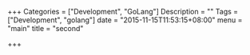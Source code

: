 +++
Categories = ["Development", "GoLang"]
Description = ""
Tags = ["Development", "golang"]
date = "2015-11-15T11:53:15+08:00"
menu = "main"
title = "second"

+++